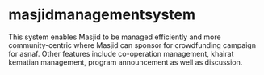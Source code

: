 # masjidmanagementsystem
This system enables Masjid to be managed efficiently and more community-centric where Masjid can sponsor for crowdfunding campaign for asnaf. Other features include co-operation management, khairat kematian management, program announcement as well as discussion.

